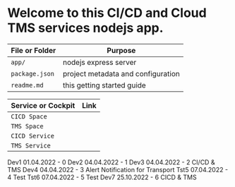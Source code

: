 # Welcome to this CI/CD and Cloud TMS services nodejs app.

File or Folder | Purpose
---------|----------
`app/` | nodejs express server
`package.json` | project metadata and configuration
`readme.md` | this getting started guide

Service or Cockpit | Link
---------|----------
`CICD Space` | 
`TMS Space` | 
`CICD Service` | 
`TMS Service` | 

Dev1 01.04.2022 - 0
Dev2 04.04.2022 - 1
Dev3 04.04.2022 - 2 CI/CD & TMS
Dev4 04.04.2022 - 3 Alert Notification for Transport
Tst5 07.04.2022 - 4 Test
Tst6 07.04.2022 - 5 Test
Dev7 25.10.2022 - 6 CICD  & TMS